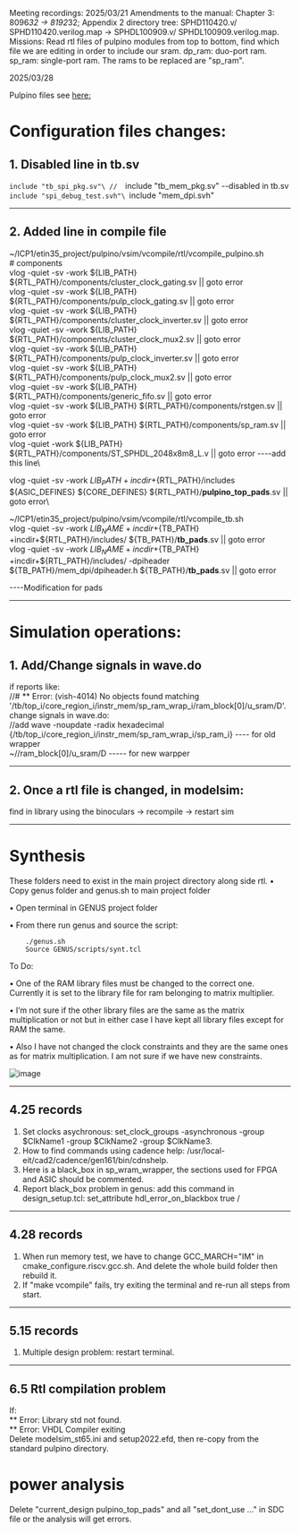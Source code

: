 Meeting recordings:
2025/03/21
Amendments to the manual: 
    Chapter 3: 8096*32 -> 8192*32;
    Appendix 2 directory tree: SPHD110420.v/ SPHD110420.verilog.map -> SPHDL100909.v/ SPHDL100909.verilog.map.
Missions:
    Read rtl files of pulpino modules from top to bottom, find which file we are editing in order to include our sram. 
    dp_ram: duo-port ram. sp_ram: single-port ram. The rams to be replaced are "sp_ram".

2025/03/28 



Pulpino files see [here: ](https://github.com/pulp-platform/pulpino)

# Configuration files changes:   
## 1. Disabled line in tb.sv
  `include "tb_spi_pkg.sv"\
//  `include "tb_mem_pkg.sv" --disabled in tb.sv\
  `include "spi_debug_test.svh"\
  `include "mem_dpi.svh"

  --------------------------

## 2. Added line  in compile file
~/ICP1/etin35_project/pulpino/vsim/vcompile/rtl/vcompile_pulpino.sh\
\# components\
vlog -quiet -sv -work ${LIB_PATH} ${RTL_PATH}/components/cluster_clock_gating.sv    || goto error\
vlog -quiet -sv -work ${LIB_PATH} ${RTL_PATH}/components/pulp_clock_gating.sv       || goto error\
vlog -quiet -sv -work ${LIB_PATH} ${RTL_PATH}/components/cluster_clock_inverter.sv  || goto error\
vlog -quiet -sv -work ${LIB_PATH} ${RTL_PATH}/components/cluster_clock_mux2.sv      || goto error\
vlog -quiet -sv -work ${LIB_PATH} ${RTL_PATH}/components/pulp_clock_inverter.sv     || goto error\
vlog -quiet -sv -work ${LIB_PATH} ${RTL_PATH}/components/pulp_clock_mux2.sv         || goto error\
vlog -quiet -sv -work ${LIB_PATH} ${RTL_PATH}/components/generic_fifo.sv            || goto error\
vlog -quiet -sv -work ${LIB_PATH} ${RTL_PATH}/components/rstgen.sv                  || goto error\
vlog -quiet -sv -work ${LIB_PATH} ${RTL_PATH}/components/sp_ram.sv                  || goto error\
vlog -quiet  -work ${LIB_PATH} ${RTL_PATH}/components/ST_SPHDL_2048x8m8_L.v                  || goto error ----add this line\

vlog -quiet -sv -work ${LIB_PATH} +incdir+${RTL_PATH}/includes ${ASIC_DEFINES} ${CORE_DEFINES} ${RTL_PATH}/**pulpino_top_pads**.sv        || goto error\

~/ICP1/etin35_project/pulpino/vsim/vcompile/rtl/vcompile_tb.sh\
vlog -quiet -sv -work ${LIB_NAME} +incdir+${TB_PATH} +incdir+${RTL_PATH}/includes/                  ${TB_PATH}/**tb_pads**.sv               || goto error\
vlog -quiet -sv -work ${LIB_NAME} +incdir+${TB_PATH} +incdir+${RTL_PATH}/includes/ -dpiheader ${TB_PATH}/mem_dpi/dpiheader.h    ${TB_PATH}/**tb_pads**.sv || goto error

----Modification for pads

--------------------------

# Simulation operations:
## 1. Add/Change signals in wave.do
if reports like:\
//# ** Error: (vish-4014) No objects found matching '/tb/top_i/core_region_i/instr_mem/sp_ram_wrap_i/ram_block[0]/u_sram/D'.\
change signals in wave.do:\
//add wave -noupdate -radix hexadecimal {/tb/top_i/core_region_i/instr_mem/sp_ram_wrap_i/sp_ram_i} ---- for old wrapper\
~//ram_block[0]/u_sram/D ----- for new warpper

--------------------------
## 2. Once a rtl file is changed, in modelsim:
find in library using the binoculars -> recompile -> restart sim

--------------------------
# Synthesis
These folders need to exist in the main project directory along side rtl.
• Copy genus folder and genus.sh to main project folder

• Open terminal in GENUS project folder

• From there run genus and source the script:

        ./genus.sh
        Source GENUS/scripts/synt.tcl  

To Do:

• One of the RAM library files must be changed to the correct one. Currently it is set to the library file for ram belonging to matrix multiplier.
 
• I’m not sure if the other library files are the same as the matrix multiplication or not but in either case I have kept all library files except for RAM the same. 
 
• Also I have not changed the clock constraints and they are the same ones as for matrix multiplication. I am not sure if we have new constraints. 
 
![image](https://github.com/user-attachments/assets/801a3d8c-4460-4db9-b50f-9242c498be53)

--------------------
## 4.25 records
1. Set clocks asychronous: set_clock_groups -asynchronous -group $ClkName1  -group $ClkName2 -group $ClkName3.
2. How to find commands using cadence help:  /usr/local-eit/cad2/cadence/gen161/bin/cdnshelp.
3. Here is a black_box in sp_wram_wrapper, the sections used for FPGA and ASIC should be commented.
4. Report black_box problem in genus: add this command in design_setup.tcl: set_attribute hdl_error_on_blackbox true /
------------------
## 4.28 records
1. When run memory test, we have to change GCC_MARCH="IM" in cmake_configure.riscv.gcc.sh. And delete the whole build folder then rebuild it.
2. If "make vcompile" fails, try exiting the terminal and re-run all steps from start.
-------
## 5.15 records
1. Multiple design problem: restart terminal.
---------
## 6.5 Rtl compilation problem
If: \
** Error: Library std not found. \
** Error: VHDL Compiler exiting \
Delete modelsim_st65.ini and setup2022.efd, then re-copy from the standard pulpino directory.
# power analysis
Delete "current_design pulpino_top_pads" and all "set_dont_use ..." in SDC file or the analysis will get errors.
